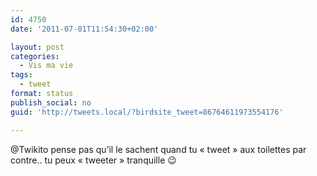 ```yaml
---
id: 4750
date: '2011-07-01T11:54:30+02:00'

layout: post
categories:
  - Vis ma vie
tags:
  - tweet
format: status
publish_social: no
guid: 'http://tweets.local/?birdsite_tweet=86764611973554176'

---
```


@Twikito pense pas qu’il le sachent quand tu « tweet » aux toilettes par contre.. tu peux « tweeter » tranquille 😉